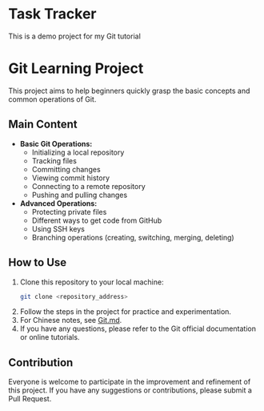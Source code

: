 # Task Tracker
This is a demo project for my Git tutorial  

# Git Learning Project

This project aims to help beginners quickly grasp the basic concepts and common operations of Git.

## Main Content

*   **Basic Git Operations:**
    *   Initializing a local repository
    *   Tracking files
    *   Committing changes
    *   Viewing commit history
    *   Connecting to a remote repository
    *   Pushing and pulling changes
*   **Advanced Operations:**
    *   Protecting private files
    *   Different ways to get code from GitHub
    *   Using SSH keys
    *   Branching operations (creating, switching, merging, deleting)

## How to Use

1.  Clone this repository to your local machine:
    ```bash
    git clone <repository_address>
    ```
2.  Follow the steps in the project for practice and experimentation.
3.  For Chinese notes, see [Git.md](Git.md).
4.  If you have any questions, please refer to the Git official documentation or online tutorials.

## Contribution

Everyone is welcome to participate in the improvement and refinement of this project. If you have any suggestions or contributions, please submit a Pull Request.
